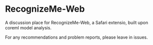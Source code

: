 # RecognizeMe-Web

A discussion place for RecognizeMe-Web, a Safari extensio, built upon coreml model analysis.

For any recommendations and problem reports, please leave in issues.
